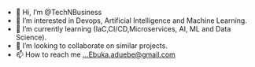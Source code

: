 - 👋 Hi, I’m @TechNBusiness
- 👀 I’m interested in Devops, Artificial Intelligence and Machine Learning.
- 🌱 I’m currently learning (IaC,CI/CD,Microservices, AI, ML and Data Science).
- 💞️ I’m looking to collaborate on similar projects.
- 📫 How to reach me ...Ebuka.aduebe@gmail.com

<!---
TechNBusiness/TechNBusiness is a ✨ special ✨ repository because its a repo that I use to showcase my learnings and 
the Devops project I have worked on and currently working on.
Feel free to ask any questions you may have while going through the tasks I have committed and get your doubts cleared.
Happy Learning!
